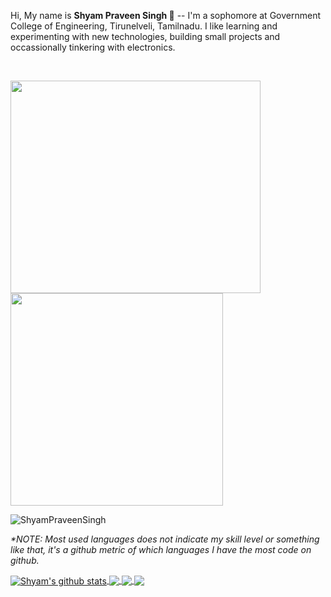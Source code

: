 Hi, My name is <b> Shyam Praveen Singh 👋</b> -- I'm a sophomore at Government College of Engineering, Tirunelveli, Tamilnadu. I like learning and experimenting with new technologies, building small projects and occassionally tinkering with electronics.


<br>
<p align="left">
  <img src="https://github.com/ShyamPraveenSingh/ShyamPraveenSingh/blob/master/me.gif" width=400 height=340>
  <img src="https://github.com/ShyamPraveenSingh/ShyamPraveenSingh/blob/master/new.gif" height=340/>
</p>
<p align="left"> <img src="https://komarev.com/ghpvc/?username=ShyamPraveenSingh" alt="ShyamPraveenSingh" /> </p>

<i>*NOTE: Most used languages does not indicate my skill level or something like that, it's a github metric of which languages I have the most code on github.</i>

<a href="https://github.com/ShyamPraveenSingh/github-readme-stats"> 
  <img align="center" src="https://github-readme-stats.vercel.app/api?username=ShyamPraveenSingh&private=true&theme=radical" alt="Shyam's github stats" />
</a>

<a href="https://github.com/ShyamPraveenSingh/github-readme-stats">
  <img align="center" src="https://github-readme-stats.vercel.app/api/top-langs/?username=ShyamPraveenSingh&layout=compact&theme=radical" />
</a>

<a href="https://github.com/ShyamPraveenSingh/Weather-Forecast-App">
  <img align="center" src="https://github-readme-stats.vercel.app/api/pin/?username=ShyamPraveenSingh&repo=Weather-Forecast-App&theme=radical" />
</a>    

<a href="https://github.com/ShyamPraveenSingh/School-Website">
  <img align="center" src="https://github-readme-stats.vercel.app/api/pin/?username=ShyamPraveenSingh&repo=School-Website&theme=radical" />
</a>
